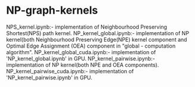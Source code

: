 # NP-graph-kernels

NPS_kernel.ipynb:- implementation of Neighbourhood Preserving Shortest(NPS) path kernel.
NP_kernel_global.ipynb:- implementation of NP kernel(both Neighbourhood Preserving Edge(NPE) kernel component and Optimal Edge Assignment (OEA) component in "global - computation algorithm".
NP_kernel_global_cuda.ipynb:- implementation of 'NP_kernel_global.ipynb' in GPU.
NP_kernel_pairwise.ipynb:- implementation of NP kernel(both NPE and OEA components).
NP_kernel_pairwise_cuda.ipynb:- implementation of 'NP_kernel_pairwise.ipynb' in GPU.
